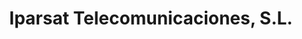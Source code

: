 ---
title: "Iparsat Telecomunicaciones, S.L."
url: /errenteria/iparsat-telecomunicaciones-s-l/
shop: hágalo usted mismo
---